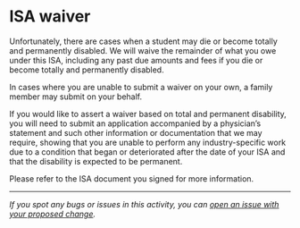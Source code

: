 # ISA waiver

Unfortunately, there are cases when a student may die or become totally and permanently disabled. We will waive the remainder of what you owe under this ISA, including any past due amounts and fees if you die or become totally and permanently disabled.

In cases where you are unable to submit a waiver on your own, a family member may submit on your behalf.

If you would like to assert a waiver based on total and permanent disability, you will need to submit an application accompanied by a physician’s statement and such other information or documentation that we may require, showing that you are unable to perform any industry-specific work due to a condition that began or deteriorated after the date of your ISA and that the disability is expected to be permanent.

Please refer to the ISA document you signed for more information.



------

_If you spot any bugs or issues in this activity, you can [open an issue with your proposed change](https://github.com/microverseinc/curriculum-transversal-skills/blob/main/git-github/articles/open_issue.md)._
